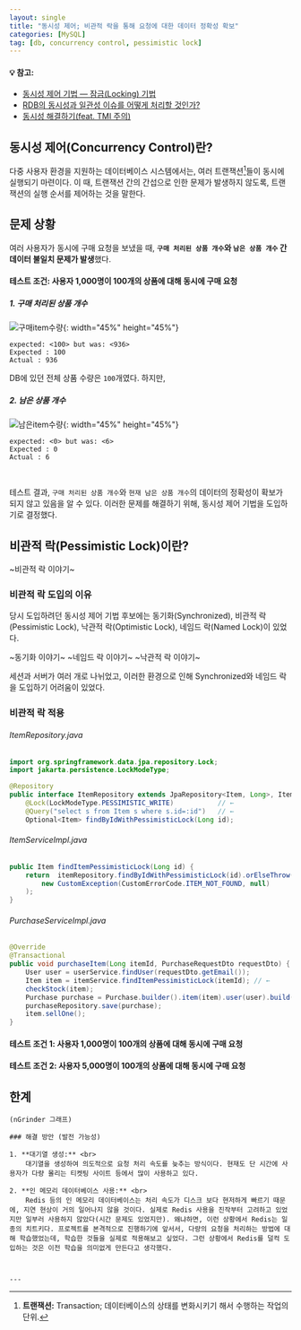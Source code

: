 ```yaml
---
layout: single
title: "동시성 제어; 비관적 락을 통해 요청에 대한 데이터 정확성 확보"
categories: [MySQL]
tag: [db, concurrency control, pessimistic lock]
---
```


<div class="notice">
    <h4> 💡 참고: </h4>
    <ul>
        <li>
            <a href="https://medium.com/pocs/%EB%8F%99%EC%8B%9C%EC%84%B1-%EC%A0%9C%EC%96%B4-%EA%B8%B0%EB%B2%95-%EC%9E%A0%EA%B8%88-locking-%EA%B8%B0%EB%B2%95-319bd0e6a68a"> 동시성 제어 기법 — 잠금(Locking) 기법 </a>
        </li>
        <li>
            <a href="https://velog.io/@p4rksh/RDB%EC%9D%98-%EB%8F%99%EC%8B%9C%EC%84%B1%EA%B3%BC-%EC%9D%BC%EA%B4%80%EC%84%B1-%EC%9D%B4%EC%8A%88%EB%A5%BC-%EC%96%B4%EB%96%BB%EA%B2%8C-%EC%B2%98%EB%A6%AC%ED%95%A0-%EA%B2%83%EC%9D%B8%EA%B0%80"> RDB의 동시성과 일관성 이슈를 어떻게 처리할 것인가? </a>
        </li>
        <li>
            <a href="https://incheol-jung.gitbook.io/docs/q-and-a/spring/feat.-tmi"> 동시성 해결하기(feat. TMI 주의) </a>
        </li>
    </ul>
</div>


## 동시성 제어(Concurrency Control)란?
다중 사용자 환경을 지원하는 데이터베이스 시스템에서는, 여러 트랜잭션[^1]들이 동시에 실행되기 마련이다. 이 때, 트랜잭션 간의 간섭으로 인한 문제가 발생하지 않도록, 트랜잭션의 실행 순서를 제어하는 것을 말한다.

[^1]: **트랜잭션:** Transaction; 데이터베이스의 상태를 변화시키기 해서 수행하는 작업의 단위.


## 문제 상황
여러 사용자가 동시에 구매 요청을 보냈을 때, **`구매 처리된 상품 개수`와 `남은 상품 개수` 간 데이터 불일치 문제가 발생**했다.

#### 테스트 조건: 사용자 1,000명이 100개의 상품에 대해 동시에 구매 요청
#####  1. 구매 처리된 상품 개수
![구매item수량]({{site.url}}/images/2023-09-18-pessimistic-lock/구매item수량.png){: width="45%" height="45%"}
```
expected: <100> but was: <936>
Expected : 100
Actual : 936
```
DB에 있던 전체 상품 수량은 `100`개였다. 하지만, 

#####  2. 남은 상품 개수
![남은item수량]({{site.url}}/images/2023-09-18-pessimistic-lock/남은item수량.png){: width="45%" height="45%"}
```
expected: <0> but was: <6>
Expected : 0
Actual : 6
```

<br>

테스트 결과, `구매 처리된 상품 개수`와 `현재 남은 상품 개수`의 데이터의 정확성이 확보가 되지 않고 있음을 알 수 있다. 이러한 문제를 해결하기 위해, 동시성 제어 기법을 도입하기로 결정했다.


## 비관적 락(Pessimistic Lock)이란?

~비관적 락 이야기~

### 비관적 락 도입의 이유
당시 도입하려던 동시성 제어 기법 후보에는 동기화(Synchronized), 비관적 락(Pessimistic Lock), 낙관적 락(Optimistic Lock), 네임드 락(Named Lock)이 있었다.

~동기화 이야기~
~네임드 락 이야기~
~낙관적 락 이야기~

세션과 서버가 여러 개로 나뉘었고, 이러한 환경으로 인해 Synchronized와 네임드 락을 도입하기 어려움이 있었다.

### 비관적 락 적용

###### ItemRepository.java
```java
import org.springframework.data.jpa.repository.Lock;
import jakarta.persistence.LockModeType;

@Repository
public interface ItemRepository extends JpaRepository<Item, Long>, ItemRepositoryCustom {
    @Lock(LockModeType.PESSIMISTIC_WRITE)           // ←
    @Query("select s from Item s where s.id=:id")   // ←
    Optional<Item> findByIdWithPessimisticLock(Long id);
```

###### ItemServiceImpl.java
```java
public Item findItemPessimisticLock(Long id) {
    return  itemRepository.findByIdWithPessimisticLock(id).orElseThrow(() ->
        new CustomException(CustomErrorCode.ITEM_NOT_FOUND, null)
    );
}
```

###### PurchaseServiceImpl.java
```java
@Override
@Transactional
public void purchaseItem(Long itemId, PurchaseRequestDto requestDto) {
    User user = userService.findUser(requestDto.getEmail());
    Item item = itemService.findItemPessimisticLock(itemId); // ←
    checkStock(item);
    Purchase purchase = Purchase.builder().item(item).user(user).build();
    purchaseRepository.save(purchase);
    item.sellOne();
}
```


#### 테스트 조건 1: 사용자 1,000명이 100개의 상품에 대해 동시에 구매 요청

#### 테스트 조건 2: 사용자 5,000명이 100개의 상품에 대해 동시에 구매 요청

## 한계
~~~에서는 ~~~한 한계가 있었다. <br>
(nGrinder 그래프)

### 해결 방안 (발전 가능성)

1. **대기열 생성:** <br>
    대기열을 생성하여 의도적으로 요청 처리 속도를 늦추는 방식이다. 현재도 단 시간에 사용자가 다량 몰리는 티켓팅 사이트 등에서 많이 사용하고 있다.

2. **인 메모리 데이터베이스 사용:** <br>
    Redis 등의 인 메모리 데이터베이스는 처리 속도가 디스크 보다 현저하게 빠르기 때문에, 지연 현상이 거의 일어나지 않을 것이다. 실제로 Redis 사용을 진작부터 고려하고 있었지만 일부러 사용하지 않았다(시간 문제도 있었지만). 왜냐하면, 이런 상황에서 Redis는 일종의 치트키다. 프로젝트를 본격적으로 진행하기에 앞서서, 다량의 요청을 처리하는 방법에 대해 학습했었는데, 학습한 것들을 실제로 적용해보고 싶었다. 그런 상황에서 Redis를 덜컥 도입하는 것은 이전 학습을 의미없게 만든다고 생각했다.



---